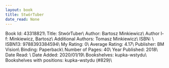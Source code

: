 ```yaml
---
layout: book
title: StwórTuber
date_read: None
---
```


Book Id: 43318821\ 
Title: StwórTuber\ 
Author: Bartosz Minkiewicz\ 
Author l-f: Minkiewicz, Bartosz\ 
Additional Authors: Tomasz Minkiewicz\ 
ISBN: \ 
ISBN13: 9788393384594\ 
My Rating: 0\ 
Average Rating: 4.17\ 
Publisher: BM Vision\ 
Binding: Paperback\ 
Number of Pages: 40\ 
Year Published: 2018\ 
Date Read: \ 
Date Added: 2020/01/19\ 
Bookshelves: kupka-wstydu\ 
Bookshelves with positions: kupka-wstydu (#829)\ 

